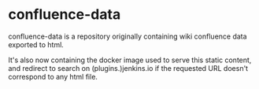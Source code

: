 # confluence-data

confluence-data is a repository originally containing wiki confluence data exported to html.

It's also now containing the docker image used to serve this static content, and redirect to search on (plugins.)jenkins.io if the requested URL doesn't correspond to any html file.
